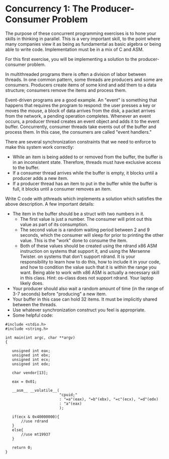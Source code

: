 # Concurrency 1: The Producer-Consumer Problem

The purpose of these concurrent programming exercises is to hone your skills in thinking in parallel. This is a very important skill, to the point where many companies view it as being as fundamental as basic algebra or being able to write code. Implementation must be in a mix of C and ASM.

For this first exercise, you will be implementing a solution to the producer-consumer problem.

In multithreaded programs there is often a division of labor between threads. In one common pattern, some threads are producers and some are consumers. Producers create items of some kind and add them to a data structure; consumers remove the items and process them.

Event-driven programs are a good example. An "event" is something that happens that requires the program to respond: the user presses a key or moves the mouse, a block of data arrives from the disk, a packet arrives from the network, a pending operation completes. Whenever an event occurs, a producer thread creates an event object and adds it to the event buffer. Concurrently, consumer threads take events out of the buffer and process them. In this case, the consumers are called "event handlers."

There are several synchronization constraints that we need to enforce to make this system work correctly:

* While an item is being added to or removed from the buffer, the buffer is in an inconsistent state. Therefore, threads must have exclusive access to the buffer.
* If a consumer thread arrives while the buffer is empty, it blocks until a producer adds a new item.
* If a producer thread has an item to put in the buffer while the buffer is full, it blocks until a consumer removes an item.

Write C code with pthreads which implements a solution which satisfies the above description. A few important details:

* The item in the buffer should be a struct with two numbers in it.
    * The first value is just a number. The consumer will print out this value as part of its consumption.
    * The second value is a random waiting period between 2 and 9 seconds, which the consumer will sleep for prior to printing the other value. This is the "work" done to consume the item.
    * Both of these values should be created using the rdrand x86 ASM instruction on systems that support it, and using the Mersenne Twister. on systems that don't support rdrand. It is your responsibility to learn how to do this, how to include it in your code, and how to condition the value such that it is within the range you want. Being able to work with x86 ASM is actually a necessary skill in this class. Hint: os-class does not support rdrand. Your laptop likely does.
* Your producer should also wait a random amount of time (in the range of 3-7 seconds) before "producing" a new item.
* Your buffer in this case can hold 32 items. It must be implicitly shared between the threads.
* Use whatever synchronization construct you feel is appropriate.
* Some helpful code:
 ~~~~
 #include <stdio.h>
#include <string.h>

int main(int argc, char **argv)
{

	unsigned int eax;
	unsigned int ebx;
	unsigned int ecx;
	unsigned int edx;

	char vendor[13];
	
	eax = 0x01;

	__asm__ __volatile__(
	                     "cpuid;"
	                     : "=a"(eax), "=b"(ebx), "=c"(ecx), "=d"(edx)
	                     : "a"(eax)
	                     );
	
	if(ecx & 0x40000000){
		//use rdrand
	}
	else{
		//use mt19937
	}

	return 0;
}
 ~~~~
